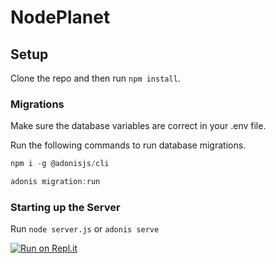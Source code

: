 # NodePlanet

## Setup

Clone the repo and then run `npm install`.

### Migrations

Make sure the database variables are correct in your .env file.

Run the following commands to run database migrations.

```js
npm i -g @adonisjs/cli
```

```js
adonis migration:run
```

### Starting up the Server


Run `node server.js` or `adonis serve`



[![Run on Repl.it](https://repl.it/badge/github/slime34/NodePlanet)](https://repl.it/github/slime34/NodePlanet)